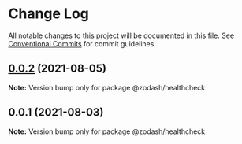 # Change Log

All notable changes to this project will be documented in this file.
See [Conventional Commits](https://conventionalcommits.org) for commit guidelines.

## [0.0.2](https://github.com/zcorky/zodash/compare/@zodash/healthcheck@0.0.1...@zodash/healthcheck@0.0.2) (2021-08-05)

**Note:** Version bump only for package @zodash/healthcheck





## 0.0.1 (2021-08-03)

**Note:** Version bump only for package @zodash/healthcheck
